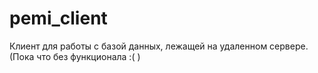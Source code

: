 # pemi_client
Клиент для работы с базой данных, лежащей на удаленном сервере.
(Пока что без функционала :( )
